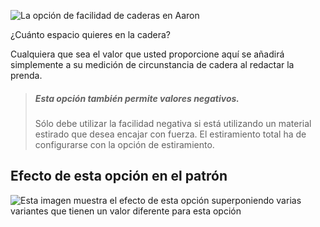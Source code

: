 ![La opción de facilidad de caderas en Aaron](./hipsease.svg)

¿Cuánto espacio quieres en la cadera?

Cualquiera que sea el valor que usted proporcione aquí se añadirá simplemente a su medición de circunstancia de cadera al redactar la prenda.

> ##### Esta opción también permite valores negativos.
>
> Sólo debe utilizar la facilidad negativa si está utilizando un material estirado que desea encajar con fuerza. El estiramiento total ha de configurarse con la opción de estiramiento.

## Efecto de esta opción en el patrón

![Esta imagen muestra el efecto de esta opción superponiendo varias variantes que tienen un valor diferente para esta opción](aaron_hipsease_sample.svg "Efecto de esta opción en el patrón")
